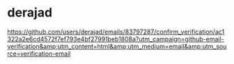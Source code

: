 # derajad
https://github.com/users/derajad/emails/83797287/confirm_verification/ac1322a2e6cd4572f7ef793e4bf27991beb1808a?utm_campaign=github-email-verification&amp;utm_content=html&amp;utm_medium=email&amp;utm_source=verification-email
